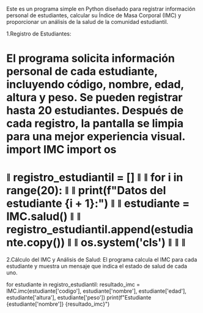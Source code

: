 Este es un programa simple en Python diseñado para registrar información personal de estudiantes, calcular su Índice de Masa Corporal (IMC) y proporcionar un análisis de la salud de la comunidad estudiantil.

1.Registro de Estudiantes:

El programa solicita información personal de cada estudiante, incluyendo código, nombre, edad, altura y peso.
Se pueden registrar hasta 20 estudiantes. Después de cada registro, la pantalla se limpia para una mejor experiencia visual.
import IMC
import os
===========================================================  
ǁ  registro_estudiantil = []                              ǁ
ǁ  for i in range(20):                                    ǁ
ǁ      print(f"Datos del estudiante {i + 1}:")            ǁ
ǁ      estudiante = IMC.salud()                           ǁ
ǁ      registro_estudiantil.append(estudiante.copy())     ǁ
ǁ      os.system('cls')                                   ǁ
ǁ                                                         ǁ
===========================================================

2.Cálculo del IMC y Análisis de Salud:
El programa calcula el IMC para cada estudiante y muestra un mensaje que indica el estado de salud de cada uno.

for estudiante in registro_estudiantil:
    resultado_imc = IMC.imc(estudiante['codigo'], estudiante['nombre'], estudiante['edad'], estudiante['altura'], estudiante['peso'])
    print(f"Estudiante {estudiante['nombre']}  {resultado_imc}")
